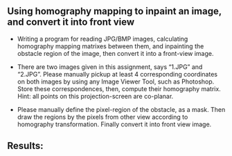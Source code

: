 ## Using homography mapping to inpaint an image, and convert it into front view 
- Writing a program for reading JPG/BMP images, calculating homography mapping matrixes 
between them, and inpainting the obstacle region of the image, then convert it into a front-view 
image.

- There are two images given in this assignment, says “1.JPG” and “2.JPG”. Please manually 
pickup at least 4 corresponding coordinates on both images by using any Image Viewer Tool, 
such as Photoshop. Store these correspondences, then, compute their homography matrix. Hint: 
all points on this projection-screen are co-planar. 

- Please manually define the pixel-region of the obstacle, as a mask. Then draw the regions by the 
pixels from other view according to homography transformation. Finally convert it into front 
view image. 

## Results:

